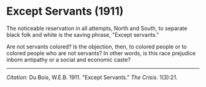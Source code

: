 <!--
title:   Except Servants
author:  Du Bois, W.E.B.
journal: The Crisis
year:    1911
volume:  1
issue:   3
pages:   21
-->

# Except Servants (1911)

The noticeable reservation in all attempts, North and South, to separate black folk and white is the saving phrase, "Except servants."

Are not servants colored? Is the objection, then, to colored people or to colored people who are not servants? In other words, is this race prejudice inborn antipathy or a social and economic caste?

______________
*Citation:* Du Bois, W.E.B. 1911. "Except Servants." *The Crisis*. 1(3):21.